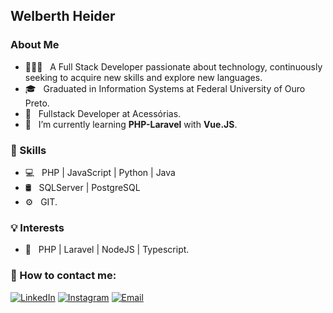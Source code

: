 <h2>Welberth Heider</h2>

<h3>About Me</h3>

- 🙋🏽‍♂️ &nbsp; A Full Stack Developer passionate about technology, continuously seeking to acquire new skills and explore new
languages.
- 🎓 &nbsp; Graduated in Information Systems at Federal University of Ouro Preto.
- 💼 &nbsp; Fullstack Developer at Acessórias.
- 🌱 &nbsp; I’m currently learning **PHP-Laravel** with **Vue.JS**.

<h3>🧰 Skills</h3>

- 💻 &nbsp; PHP | JavaScript | Python | Java
- 🛢 &nbsp; SQLServer | PostgreSQL
- ⚙️ &nbsp; GIT.


<h3>💡 Interests</h3>

- 🔎 &nbsp; PHP | Laravel | NodeJS | Typescript.

<h3>💬 How to contact me: </h3>

<p align="center">

<a href="https://www.linkedin.com/in/welberth-heider-magalhaes-de-araujo/" target="_blank"><img alt="LinkedIn"
    src="https://img.shields.io/badge/LinkedIn-Welberth%20Heider-blue?logo=linkedin"></a>
<a href="https://www.instagram.com/welberthheider/" target="_blank"><img alt="Instagram"
    src="https://img.shields.io/badge/Instagram-Welberth%20Heider-blue?logo=Instagram"></a>
<a href="mailto:welberthheider@gmail.com" target="_blank"><img alt="Email"
    src="https://img.shields.io/badge/Email-welberthheider%40gmail.com-blue?logo=gmail"></a>

</p>
